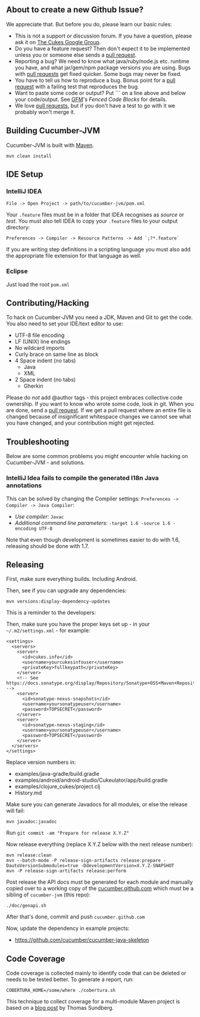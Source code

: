 ## About to create a new Github Issue?

We appreciate that. But before you do, please learn our basic rules:

* This is not a support or discussion forum. If you have a question, please ask it on [The Cukes Google Group](http://groups.google.com/group/cukes).
* Do you have a feature request? Then don't expect it to be implemented unless you or someone else sends a [pull request](https://help.github.com/articles/using-pull-requests).
* Reporting a bug? We need to know what java/ruby/node.js etc. runtime you have, and what jar/gem/npm package versions you are using. Bugs with [pull requests](https://help.github.com/articles/using-pull-requests) get fixed quicker. Some bugs may never be fixed.
* You have to tell us how to reproduce a bug. Bonus point for a [pull request](https://help.github.com/articles/using-pull-requests) with a failing test that reproduces the bug.
* Want to paste some code or output? Put \`\`\` on a line above and below your code/output. See [GFM](https://help.github.com/articles/github-flavored-markdown)'s *Fenced Code Blocks* for details.
* We love [pull requests](https://help.github.com/articles/using-pull-requests), but if you don't have a test to go with it we probably won't merge it.

## Building Cucumber-JVM

Cucumber-JVM is built with [Maven](http://maven.apache.org/).

```
mvn clean install
```

## IDE Setup

### IntelliJ IDEA

```
File -> Open Project -> path/to/cucumber-jvm/pom.xml
```

Your `.feature` files must be in a folder that IDEA recognises as *source* or *test*. You must also tell IDEA to copy your `.feature` files to your output directory:

```
Preferences -> Compiler -> Resource Patterns -> Add `;?*.feature`
```

If you are writing step definitions in a scripting language you must also add the appropriate file extension for that language as well.

### Eclipse

Just load the root `pom.xml`

## Contributing/Hacking

To hack on Cucumber-JVM you need a JDK, Maven and Git to get the code. You also need to set your IDE/text editor to use:

* UTF-8 file encoding
* LF (UNIX) line endings
* No wildcard imports
* Curly brace on same line as block
* 4 Space indent (no tabs)
  * Java
  * XML
* 2 Space indent (no tabs)
  * Gherkin

Please do *not* add @author tags - this project embraces collective code ownership. If you want to know who wrote some
code, look in git. When you are done, send a [pull request](http://help.github.com/send-pull-requests/).
If we get a pull request where an entire file is changed because of insignificant whitespace changes we cannot see what
you have changed, and your contribution might get rejected.

## Troubleshooting

Below are some common problems you might encounter while hacking on Cucumber-JVM - and solutions.

### IntelliJ Idea fails to compile the generated I18n Java annotations

This can be solved by changing the Compiler settings: `Preferences -> Compiler -> Java Compiler`:

* *Use compiler:* `Javac`
* *Additional command line parameters:* `-target 1.6 -source 1.6 -encoding UTF-8`

Note that even though development is sometimes easier to do with 1.6, releasing should be done with 1.7.

## Releasing

First, make sure everything builds. Including Android.

Then, see if you can upgrade any dependencies:

```
mvn versions:display-dependency-updates
```

This is a reminder to the developers:

Then, make sure you have the proper keys set up - in your `~/.m2/settings.xml` - for example:

```
<settings>
  <servers>
    <server>
      <id>cukes.info</id>
      <username>yourcukesinfouser</username>
      <privateKey>fullkeypath</privateKey>
    </server>
    <!-- See https://docs.sonatype.org/display/Repository/Sonatype+OSS+Maven+Repository+Usage+Guide -->
    <server>
      <id>sonatype-nexus-snapshots</id>
      <username>yoursonatypeuser</username>
      <password>TOPSECRET</password>
    </server>
    <server>
      <id>sonatype-nexus-staging</id>
      <username>yoursonatypeuser</username>
      <password>TOPSECRET</password>
    </server>
  </servers>
</settings>
```

Replace version numbers in:

* examples/java-gradle/build.gradle
* examples/android/android-studio/Cukeulator/app/build.gradle
* examples/clojure_cukes/project.clj
* History.md

Make sure you can generate Javadocs for all modules, or else the
release will fail:

```
mvn javadoc:javadoc
```

Run `git commit -am "Prepare for release X.Y.Z"`

Now release everything (replace X.Y.Z below with the next release number):

```
mvn release:clean
mvn --batch-mode -P release-sign-artifacts release:prepare -DautoVersionSubmodules=true -DdevelopmentVersion=X.Y.Z-SNAPSHOT
mvn -P release-sign-artifacts release:perform
```

Post release the API docs must be generated for each module and manually copied over to a working copy of the [cucumber.github.com](https://github.com/cucumber/cucumber.github.com) which must be a sibling of `cucumber-jvm` (this repo):

```
./doc/genapi.sh
```

After that's done, commit and push `cucumber.github.com`

Now, update the dependency in example projects:

* https://github.com/cucumber/cucumber-java-skeleton

## Code Coverage

Code coverage is collected mainly to identify code that can be deleted or needs to be tested better.
To generate a report, run:

```
COBERTURA_HOME=/some/where ./cobertura.sh
```

This technique to collect coverage for a multi-module Maven project is based on a
[blog post](http://thomassundberg.wordpress.com/2012/02/18/test-coverage-in-a-multi-module-maven-project/) by Thomas Sundberg.
